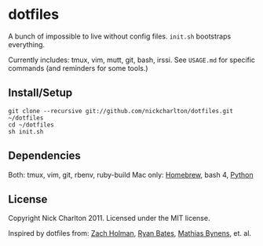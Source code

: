 # dotfiles

A bunch of impossible to live without config files. `init.sh` bootstraps everything.

Currently includes: tmux, vim, mutt, git, bash, irssi. See `USAGE.md` for
specific commands (and reminders for some tools.)

## Install/Setup

    git clone --recursive git://github.com/nickcharlton/dotfiles.git ~/dotfiles
    cd ~/dotfiles
    sh init.sh

## Dependencies

Both: tmux, vim, git, rbenv, ruby-build
Mac only: [Homebrew](https://github.com/mxcl/homebrew), bash 4, [Python](http://docs.python-guide.org/en/latest/starting/install/osx/)

## License

Copyright Nick Charlton 2011. Licensed under the MIT license.

Inspired by dotfiles from: [Zach Holman](https://github.com/holman/dotfiles), [Ryan Bates](https://github.com/ryanb/dotfiles), [Mathias Bynens](https://github.com/mathiasbynens/dotfiles), et. al.

